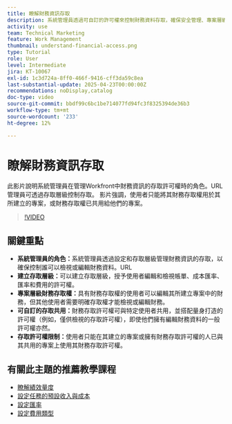 ```yaml
---
title: 瞭解財務資訊存取
description: 系統管理員透過可自訂的許可權來控制財務資料存取，確保安全管理、專案層級監督和為財務可見度量身打造的共用選項。
activity: use
team: Technical Marketing
feature: Work Management
thumbnail: understand-financial-access.png
type: Tutorial
role: User
level: Intermediate
jira: KT-10067
exl-id: 1c3d724a-8ff0-466f-9416-cff3da59c8ea
last-substantial-update: 2025-04-23T00:00:00Z
recommendations: noDisplay,catalog
doc-type: video
source-git-commit: bbdf99c6bc1be714077fd94fc3f8325394de36b3
workflow-type: tm+mt
source-wordcount: '233'
ht-degree: 12%

---
```


# 瞭解財務資訊存取

此影片說明系統管理員在管理Workfront中財務資訊的存取許可權時的角色。&#x200B;URL 管理員可透過存取層級控制存取&#x200B;。
影片強調，使用者只能將其財務存取權用於其所建立的專案，或財務存取權已共用給他們的專案。

>[!VIDEO](https://video.tv.adobe.com/v/3457731/?quality=12&learn=on&enablevpops=1)

## 關鍵重點

* **系統管理員的角色：**&#x200B;系統管理員透過設定和存取層級管理財務資訊的存取，以確保控制誰可以檢視或編輯財務資料。&#x200B;URL
* **建立存取層級：**&#x200B;可以建立存取層級，授予使用者編輯和檢視帳單、成本匯率、匯率和費用的許可權。
* **專案層級財務存取權：**&#x200B;具有財務存取權的使用者可以編輯其所建立專案中的財務，但其他使用者需要明確存取權才能檢視或編輯財務。
* **可自訂的存取共用：**&#x200B;財務存取許可權可與特定使用者共用，並搭配量身打造的許可權（例如，僅供檢視的存取許可權），即使他們擁有編輯財務資料的一般許可權亦然。
* **存取許可權限制：**&#x200B;使用者只能在其建立的專案或擁有財務存取許可權的人已與其共用的專案上使用其財務存取許可權。


## 有關此主題的推薦教學課程

* [瞭解績效量度](/help/manage-work/project-finances/understand-performance-metrics.md)
* [設定任務的預設收入與成本](/help/manage-work/project-finances/set-up-task-revenue-and-cost-defaults.md)
* [設定匯率](/help/manage-work/project-finances/set-up-exchange-rates.md)
* [設定費用類型](/help/manage-work/project-finances/set-up-expense-types.md)
